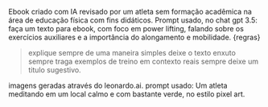 Ebook criado com IA revisado por um atleta sem formação acadêmica na área de educação física com fins didáticos. 
Prompt usado, no chat gpt 3.5: 
faça um texto para ebook, com foco em power lifting, falando sobre os exercícios auxiliares e a importância do alongamento e mobilidade.
{regras}

> explique sempre de uma maneira simples
deixe o texto enxuto
sempre traga exemplos de treino em contexto reais
sempre deixe um titulo sugestivo.

imagens geradas através do leonardo.ai.
prompt usado: Um atleta meditando em um local calmo e com bastante verde, no estilo pixel art.
